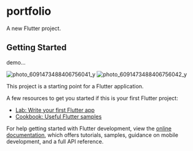 # portfolio

A new Flutter project.

## Getting Started

demo...

![photo_6091473488406756041_y](https://github.com/user-attachments/assets/1ff732f3-2adb-4fe2-96c7-b71cf8bc1a36)
![photo_6091473488406756042_y](https://github.com/user-attachments/assets/8988f2e0-c006-46c4-a6d6-9a959277de3f)


This project is a starting point for a Flutter application.

A few resources to get you started if this is your first Flutter project:

- [Lab: Write your first Flutter app](https://docs.flutter.dev/get-started/codelab)
- [Cookbook: Useful Flutter samples](https://docs.flutter.dev/cookbook)

For help getting started with Flutter development, view the
[online documentation](https://docs.flutter.dev/), which offers tutorials,
samples, guidance on mobile development, and a full API reference.
